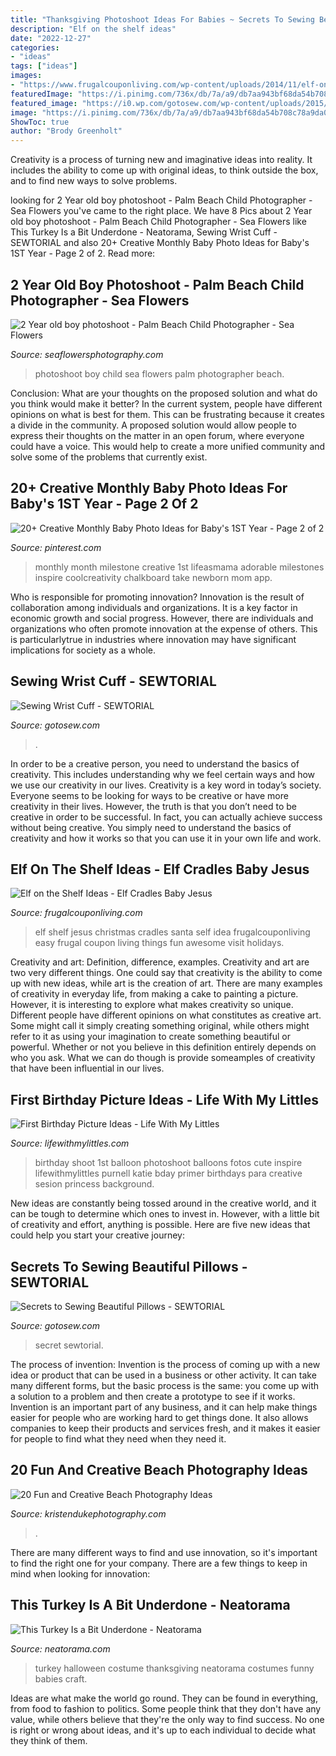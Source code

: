 ```yaml
---
title: "Thanksgiving Photoshoot Ideas For Babies ~ Secrets To Sewing Beautiful Pillows"
description: "Elf on the shelf ideas"
date: "2022-12-27"
categories:
- "ideas"
tags: ["ideas"]
images:
- "https://www.frugalcouponliving.com/wp-content/uploads/2014/11/elf-on-the-shelf-ideas-baby-jesus-frugal-coupon-living.jpg"
featuredImage: "https://i.pinimg.com/736x/db/7a/a9/db7aa943bf68da54b708c78a9da09430--monthly-baby-chalkboard-monthly-baby-stats.jpg"
featured_image: "https://i0.wp.com/gotosew.com/wp-content/uploads/2015/06/Pillow1-1.jpg?resize=700%2C467&amp;ssl=1"
image: "https://i.pinimg.com/736x/db/7a/a9/db7aa943bf68da54b708c78a9da09430--monthly-baby-chalkboard-monthly-baby-stats.jpg"
ShowToc: true
author: "Brody Greenholt"
---
```



Creativity is a process of turning new and imaginative ideas into reality. It includes the ability to come up with original ideas, to think outside the box, and to find new ways to solve problems.

	

		
looking for 2 Year old boy photoshoot - Palm Beach Child Photographer - Sea Flowers you've came to the right place. We have 8 Pics about 2 Year old boy photoshoot - Palm Beach Child Photographer - Sea Flowers like This Turkey Is a Bit Underdone - Neatorama, Sewing Wrist Cuff - SEWTORIAL and also 20+ Creative Monthly Baby Photo Ideas for Baby&#039;s 1ST Year - Page 2 of 2. Read more:
		
    
## 2 Year Old Boy Photoshoot - Palm Beach Child Photographer - Sea Flowers

<img loading=lazy src="http://seaflowersphotography.com/wp-content/uploads/2018/07/EV3A2935-copy.jpg" onerror="this.onerror=null;this.src='https://tse2.mm.bing.net/th?id=OIP.jPLE7QEMDA6h8UmlHDwn2AHaLH&amp;pid=15.1';" alt="2 Year old boy photoshoot - Palm Beach Child Photographer - Sea Flowers">

_Source: seaflowersphotography.com_

>photoshoot boy child sea flowers palm photographer beach. 

	

Conclusion: What are your thoughts on the proposed solution and what do you think would make it better?
In the current system, people have different opinions on what is best for them. This can be frustrating because it creates a divide in the community. A proposed solution would allow people to express their thoughts on the matter in an open forum, where everyone could have a voice. This would help to create a more unified community and solve some of the problems that currently exist.

    
## 20+ Creative Monthly Baby Photo Ideas For Baby&#039;s 1ST Year - Page 2 Of 2

<img loading=lazy src="https://i.pinimg.com/736x/db/7a/a9/db7aa943bf68da54b708c78a9da09430--monthly-baby-chalkboard-monthly-baby-stats.jpg" onerror="this.onerror=null;this.src='https://tse3.mm.bing.net/th?id=OIP.rr-VUEzgnikCPKHmhRONGwHaJ4&amp;pid=15.1';" alt="20+ Creative Monthly Baby Photo Ideas for Baby&#039;s 1ST Year - Page 2 of 2">

_Source: pinterest.com_

>monthly month milestone creative 1st lifeasmama adorable milestones inspire coolcreativity chalkboard take newborn mom app. 

	

Who is responsible for promoting innovation?
Innovation is the result of collaboration among individuals and organizations. It is a key factor in economic growth and social progress. However, there are individuals and organizations who often promote innovation at the expense of others. This is particularlytrue in industries where innovation may have significant implications for society as a whole.

    
## Sewing Wrist Cuff - SEWTORIAL

<img loading=lazy src="https://i2.wp.com/gotosew.com/wp-content/uploads/2015/08/wrist-cuff-20.jpg?fit=1200%2C1600&amp;ssl=1" onerror="this.onerror=null;this.src='https://tse3.mm.bing.net/th?id=OIP.EYLxdl3J5IiKntrp7DMlmAHaJ4&amp;pid=15.1';" alt="Sewing Wrist Cuff - SEWTORIAL">

_Source: gotosew.com_

>. 

	

In order to be a creative person, you need to understand the basics of creativity. This includes understanding why we feel certain ways and how we use our creativity in our lives.
Creativity is a key word in today’s society. Everyone seems to be looking for ways to be creative or have more creativity in their lives. However, the truth is that you don’t need to be creative in order to be successful. In fact, you can actually achieve success without being creative. You simply need to understand the basics of creativity and how it works so that you can use it in your own life and work.

    
## Elf On The Shelf Ideas - Elf Cradles Baby Jesus

<img loading=lazy src="https://www.frugalcouponliving.com/wp-content/uploads/2014/11/elf-on-the-shelf-ideas-baby-jesus-frugal-coupon-living.jpg" onerror="this.onerror=null;this.src='https://tse1.mm.bing.net/th?id=OIP.TMzgcSbo_BwL1m0SnThD1wHaLH&amp;pid=15.1';" alt="Elf on the Shelf Ideas - Elf Cradles Baby Jesus">

_Source: frugalcouponliving.com_

>elf shelf jesus christmas cradles santa self idea frugalcouponliving easy frugal coupon living things fun awesome visit holidays. 

	

Creativity and art: Definition, difference, examples.
Creativity and art are two very different things. One could say that creativity is the ability to come up with new ideas, while art is the creation of art. There are many examples of creativity in everyday life, from making a cake to painting a picture. However, it is interesting to explore what makes creativity so unique.
Different people have different opinions on what constitutes as creative art. Some might call it simply creating something original, while others might refer to it as using your imagination to create something beautiful or powerful. Whether or not you believe in this definition entirely depends on who you ask. What we can do though is provide someamples of creativity that have been influential in our lives.

    
## First Birthday Picture Ideas - Life With My Littles

<img loading=lazy src="https://i1.wp.com/farm6.staticflickr.com/5751/20748202635_e307e2bc76_c.jpg?resize=534%2C800&amp;ssl=1" onerror="this.onerror=null;this.src='https://tse3.mm.bing.net/th?id=OIP.FmpInsFgbsrVtn7Oedz70gHaLG&amp;pid=15.1';" alt="First Birthday Picture Ideas - Life With My Littles">

_Source: lifewithmylittles.com_

>birthday shoot 1st balloon photoshoot balloons fotos cute inspire lifewithmylittles purnell katie bday primer birthdays para creative sesion princess background. 

	

New ideas are constantly being tossed around in the creative world, and it can be tough to determine which ones to invest in. However, with a little bit of creativity and effort, anything is possible. Here are five new ideas that could help you start your creative journey:  

    
## Secrets To Sewing Beautiful Pillows - SEWTORIAL

<img loading=lazy src="https://i0.wp.com/gotosew.com/wp-content/uploads/2015/06/Pillow1-1.jpg?resize=700%2C467&amp;ssl=1" onerror="this.onerror=null;this.src='https://tse1.mm.bing.net/th?id=OIP.gGXo4aQ8Dzpc-S1efVVoAAHaE8&amp;pid=15.1';" alt="Secrets to Sewing Beautiful Pillows - SEWTORIAL">

_Source: gotosew.com_

>secret sewtorial. 

	

The process of invention:
Invention is the process of coming up with a new idea or product that can be used in a business or other activity. It can take many different forms, but the basic process is the same: you come up with a solution to a problem and then create a prototype to see if it works.
Invention is an important part of any business, and it can help make things easier for people who are working hard to get things done. It also allows companies to keep their products and services fresh, and it makes it easier for people to find what they need when they need it.

    
## 20 Fun And Creative Beach Photography Ideas

<img loading=lazy src="https://www.kristendukephotography.com/wp-content/uploads/2015/03/wedding-e1427816811656.jpg" onerror="this.onerror=null;this.src='https://tse2.mm.bing.net/th?id=OIP.zzSe4dUbJBPDbgO36wONgQHaLH&amp;pid=15.1';" alt="20 Fun and Creative Beach Photography Ideas">

_Source: kristendukephotography.com_

>. 

	

There are many different ways to find and use innovation, so it's important to find the right one for your company. There are a few things to keep in mind when looking for innovation: 

    
## This Turkey Is A Bit Underdone - Neatorama

<img loading=lazy src="http://www.neatorama.com/wp-content/uploads/2011/10/turkey-500x375.jpg" onerror="this.onerror=null;this.src='https://tse4.mm.bing.net/th?id=OIP.evM4GSur12dUE_mD0Cn-5wHaFj&amp;pid=15.1';" alt="This Turkey Is a Bit Underdone - Neatorama">

_Source: neatorama.com_

>turkey halloween costume thanksgiving neatorama costumes funny babies craft. 

	

Ideas are what make the world go round. They can be found in everything, from food to fashion to politics. Some people think that they don't have any value, while others believe that they're the only way to find success. No one is right or wrong about ideas, and it's up to each individual to decide what they think of them.


